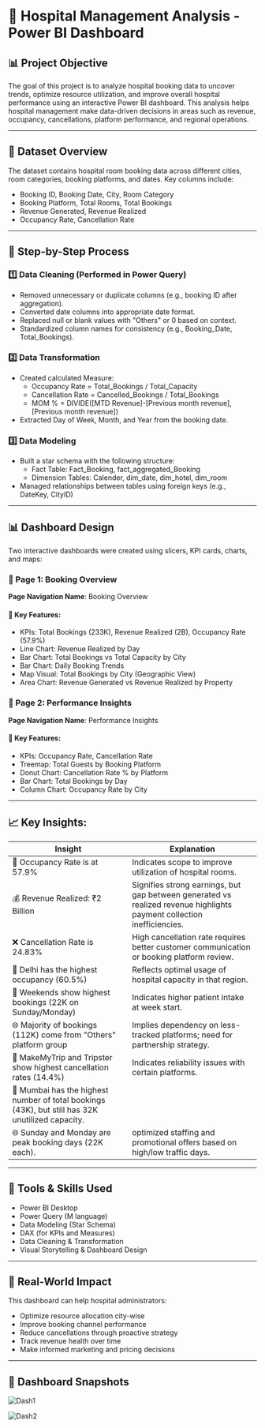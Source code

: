 # 🏥 Hospital Management Analysis - Power BI Dashboard

## 📊 Project Objective

The goal of this project is to analyze hospital booking data to uncover trends, optimize resource utilization, and improve overall hospital performance using an interactive Power BI dashboard. This analysis helps hospital management make data-driven decisions in areas such as revenue, occupancy, cancellations, platform performance, and regional operations.

---

## 📁 Dataset Overview

The dataset contains hospital room booking data across different cities, room categories, booking platforms, and dates. Key columns include:

- Booking ID, Booking Date, City, Room Category
- Booking Platform, Total Rooms, Total Bookings
- Revenue Generated, Revenue Realized
- Occupancy Rate, Cancellation Rate

---

## 🔧 Step-by-Step Process

### 1️⃣ Data Cleaning (Performed in Power Query)

- Removed unnecessary or duplicate columns (e.g., booking ID after aggregation).
- Converted date columns into appropriate date format.
- Replaced null or blank values with "Others" or 0 based on context.
- Standardized column names for consistency (e.g., Booking_Date, Total_Bookings).

### 2️⃣ Data Transformation

- Created calculated Measure:
  - Occupancy Rate = Total_Bookings / Total_Capacity
  - Cancellation Rate = Cancelled_Bookings / Total_Bookings
  - MOM % = DIVIDE([MTD Revenue]-[Previous month revenue],[Previous month revenue])
- Extracted Day of Week, Month, and Year from the booking date.

### 3️⃣ Data Modeling

- Built a star schema with the following structure:
  - Fact Table: Fact_Booking, fact_aggregated_Booking
  - Dimension Tables: Calender, dim_date, dim_hotel, dim_room
- Managed relationships between tables using foreign keys (e.g., DateKey, CityID)

---

## 📊 Dashboard Design

Two interactive dashboards were created using slicers, KPI cards, charts, and maps:

### 📄 Page 1: Booking Overview

**Page Navigation Name**: Booking Overview

#### 📌 Key Features:
- KPIs: Total Bookings (233K), Revenue Realized (2B), Occupancy Rate (57.9%)
- Line Chart: Revenue Realized by Day
- Bar Chart: Total Bookings vs Total Capacity by City
- Bar Chart: Daily Booking Trends
- Map Visual: Total Bookings by City (Geographic View)
- Area Chart: Revenue Generated vs Revenue Realized by Property

### 📄 Page 2: Performance Insights

**Page Navigation Name**: Performance Insights

#### 📌 Key Features:
- KPIs: Occupancy Rate, Cancellation Rate
- Treemap: Total Guests by Booking Platform
- Donut Chart: Cancellation Rate % by Platform
- Bar Chart: Total Bookings by Day
- Column Chart: Occupancy Rate by City

---

## 📈 Key Insights:

| Insight | Explanation |
|--------|-------------|
| 🏨 Occupancy Rate is at 57.9% | Indicates scope to improve utilization of hospital rooms. |
| 💰 Revenue Realized: ₹2 Billion | Signifies strong earnings, but gap between generated vs realized revenue highlights payment collection inefficiencies. |
| ❌ Cancellation Rate is 24.83% | High cancellation rate requires better customer communication or booking platform review. |
| 🌆 Delhi has the highest occupancy (60.5%) | Reflects optimal usage of hospital capacity in that region. |
| 📅 Weekends show highest bookings (22K on Sunday/Monday) | Indicates higher patient intake at week start. |
| 🌐 Majority of bookings (112K) come from "Others" platform group | Implies dependency on less-tracked platforms; need for partnership strategy. |
| 🛑 MakeMyTrip and Tripster show highest cancellation rates (14.4%) | Indicates reliability issues with certain platforms. |
| 🌆 Mumbai has the highest number of total bookings (43K), but still has 32K unutilized capacity.
| 🌐 Sunday and Monday are peak booking days (22K each). | optimized staffing and promotional offers based on high/low traffic days.

---

## 🧩 Tools & Skills Used

- Power BI Desktop
- Power Query (M language)
- Data Modeling (Star Schema)
- DAX (for KPIs and Measures)
- Data Cleaning & Transformation
- Visual Storytelling & Dashboard Design

---

## 🎯 Real-World Impact

This dashboard can help hospital administrators:
- Optimize resource allocation city-wise
- Improve booking channel performance
- Reduce cancellations through proactive strategy
- Track revenue health over time
- Make informed marketing and pricing decisions

---

## 📸 Dashboard Snapshots

![Dash1](https://github.com/user-attachments/assets/5887d5c5-91fd-43bf-aa8f-b1b0f38e6935)


![Dash2](https://github.com/user-attachments/assets/dba9d786-ec96-4317-b379-07efc20028cc)

